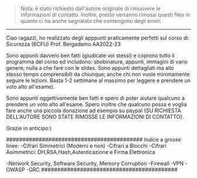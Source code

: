 > Nota: è stato richiesto dall'autore originale di rimuovere le informazioni di contatto.
> Inoltre, presto verranno rimossi questi files in quanto ci ha anche segnalato che contengono degli errori.

---

Ciao ragazzi, 
ho realizzato degli apppunti praticamente perfetti sul corso di: 
Sicurezza (6CFU)
Prof. Bergadamo
AA2022-23

Sono appunti davvero ben fatti (giudicate voi stessi) e coprono tutto il programma del corso ed includono: sbobinature, appunti, immagini di vario genere; nulla a che fare con le slides.
Sono appunti dettagliati ma allo stesso tempo comprensibili da chiunque; anche chi non vuole minimamente seguire le lezioni. Basta 1-2 settimane al massimo per leggere e prendere un voto alto all'esame).


Sono appunti oggettivamente ben fatti e spero di poter aiutare qualcuno a prendere un voto alto all'esame.
Spero inoltre che qualcuno possa e voglia fare anche una piccola donazione ad esempio su paypal {SU RICHIESTA DELL'AUTORE SONO STATE RIMOSSE LE INFORMAZIONI DI CONTATTO}. 

Grazie in anticipo:)

##########################################
Indice a grosse linee:
-Cifrari Simmetrici (Moderni e non)
-Cifrari a Blocchi
-Cifrari Asimmetrici: DH,RSA,Hash,Autenticazione e Firma Elettronica

-Network Security, Software Security, Memory Corruption
-Firewall
-VPN
-OWASP
-GRC
##########################################
